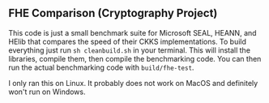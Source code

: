 ## FHE Comparison (Cryptography Project)

This code is just a small benchmark suite for Microsoft SEAL, HEANN, and HElib that compares the speed of their CKKS implementations.
To build everything just run `sh cleanbuild.sh` in your terminal. This will install the libraries, compile them, then compile the benchmarking code.
You can then run the actual benchmarking code with `build/fhe-test`.

I only ran this on Linux. It probably does not work on MacOS and definitely won't run on Windows.
